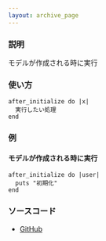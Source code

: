 ```yaml
---
layout: archive_page
---
```

### 説明
モデルが作成される時に実行

### 使い方
    after_initialize do |x|
      実行したい処理
    end

### 例
#### モデルが作成される時に実行
    after_initialize do |user|
      puts "初期化"
    end

### ソースコード
* [GitHub](https://github.com/rails/rails/blob/ac30e389ecfa0e26e3d44c1eda8488ddf63b3ecc/railties/lib/rails/railtie/configuration.rb#L70)